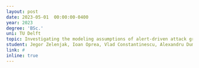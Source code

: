 ```yaml
---
layout: post
date: 2023-05-01  00:00:00-0400
year: 2023
degree: 'BSc.'
uni: TU Delft
topic: Investigating the modeling assumptions of alert-driven attack graphs	
student: Jegor Zelenjak, Ioan Oprea, Vlad Constantinescu, Alexandru Dumitriu, Senne Van den Broeck 
link: #
inline: true
---
```


